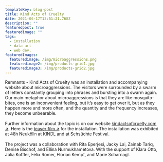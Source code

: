```yaml
---
templateKey: blog-post
title: Kind Acts of Cruelty
date: 2021-06-17T13:51:21.768Z
description: ""
featuredpost: true
featuredimage: ""
tags:
  - installation
  - data art
  - web dev.
featuredImages:
  featuredimage: /img/microaggressions.png
  featuredimage2: /img/products-grid1.jpg
  featuredimage3: /img/products-grid2.jpg
---
```

Remnants - Kind Acts of Cruelty was an installation and accompanying website about microaggressions. The visitors were surrounded by a swarm of letters constantly grouping into phrases and bursting into a swarm again. Our main metaphor about microaggressions is that they are like mosquito-bites, one is an inconvenient feeling, but it’s easy to get over it, but as they happen more and more often, and the quantity and the frequency increases, they become unbearable.\
\
Further information about the topic is on our website [kindactsofcruelty.com ↗](https://kindactsofcruelty.com/). Here is the [teaser film ↗](https://vimeo.com/509402966) for the installation. The installation was exhibited at 48h Neukölln at KINDL and at Sehsüchte Festival.\
\
The project was a collaboration with Rita Eperjesi, Jacky Lai, Zainab Tariq, Denise Bischof, and Ellina Nurmukhametova. With the support of Klara Otto, Júlia Koffler, Félix Römer, Florian Kempf, and Marie Scharnagl.